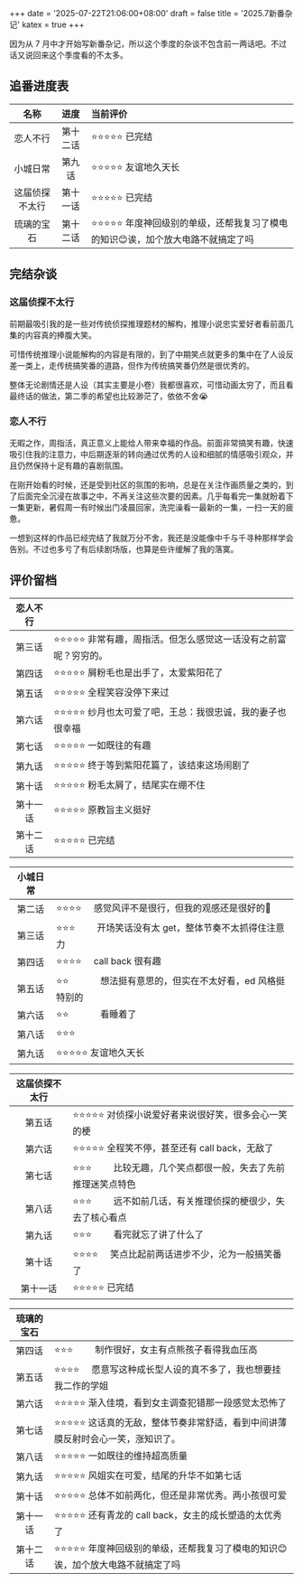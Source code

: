 +++
date = '2025-07-22T21:06:00+08:00'
draft = false
title = '2025.7新番杂记'
katex = true
+++

因为从 7 月中才开始写新番杂记，所以这个季度的杂谈不包含前一两话吧。不过话又说回来这个季度看的不太多。

## 追番进度表

| 名称 | 进度 | 当前评价 |
| :---: | :---: | :--- |
| 恋人不行 | 第十二话 | ⭐⭐⭐⭐⭐ 已完结 |
| 小城日常 | 第九话 | ⭐⭐⭐⭐⭐ 友谊地久天长 |
| 这届侦探不太行 | 第十一话 | ⭐⭐⭐⭐⭐ 已完结 |
| 琉璃的宝石 | 第十二话 | ⭐⭐⭐⭐⭐ 年度神回级别的单级，还帮我复习了模电的知识😊诶，加个放大电路不就搞定了吗 |

## 完结杂谈

### 这届侦探不太行

前期最吸引我的是一些对传统侦探推理题材的解构，推理小说忠实爱好者看前面几集的内容真的捧腹大笑。

可惜传统推理小说能解构的内容是有限的，到了中期笑点就更多的集中在了人设反差一类上，走传统搞笑番的道路，但作为传统搞笑番仍然是很优秀的。

整体无论剧情还是人设（其实主要是小卷）我都很喜欢，可惜动画太穷了，而且看最终话的做法，第二季的希望也比较渺茫了，依依不舍😭

### 恋人不行

无暇之作，周指活，真正意义上能给人带来幸福的作品。前面非常搞笑有趣，快速吸引住我的注意力，中后期逐渐的转向通过优秀的人设和细腻的情感吸引观众，并且仍然保持十足有趣的喜剧氛围。

在刚开始看的时候，还是受到社区的氛围的影响，总是在关注作画质量之类的，到了后面完全沉浸在故事之中，不再关注这些次要的因素。几乎每看完一集就盼着下一集更新，暑假周一有时候出门凌晨回家，洗完澡看一最新的一集，一扫一天的疲惫。

一想到这样的作品已经完结了我就万分不舍，我还是没能像中千与千寻种那样学会告别。不过也多亏了有后续剧场版，也算是些许缓解了我的落寞。

## 评价留档

| 恋人不行 |  |
| :---: | :--- |
| 第三话 | ⭐⭐⭐⭐⭐ 非常有趣，周指活。但怎么感觉这一话没有之前富呢？穷穷的。|
| 第四话 | ⭐⭐⭐⭐⭐ 屑粉毛也是出手了，太爱紫阳花了 |
| 第五话 | ⭐⭐⭐⭐⭐ 全程笑容没停下来过 |
| 第六话 | ⭐⭐⭐⭐⭐ 纱月也太可爱了吧，王总：我很忠诚，我的妻子也很幸福 |
| 第七话 | ⭐⭐⭐⭐⭐ 一如既往的有趣 |
| 第九话 | ⭐⭐⭐⭐⭐ 终于等到紫阳花篇了，该结束这场闹剧了 |
| 第十话 | ⭐⭐⭐⭐⭐ 粉毛太屑了，结尾实在绷不住 |
| 第十一话 | ⭐⭐⭐⭐⭐ 原教旨主义挺好 |
| 第十二话 | ⭐⭐⭐⭐⭐ 已完结 |

| 小城日常 |  |
| :---: | :--- |
| 第二话 | ⭐⭐⭐⭐$~~~~$   感觉风评不是很行，但我的观感还是很好的🥰 |
| 第三话 | ⭐⭐⭐$~~~~~~~~$   开场笑话没有太 get，整体节奏不太抓得住注意力 |
| 第四话 | ⭐⭐⭐⭐$~~~~$ call back 很有趣 |
| 第五话 | ⭐⭐$~~~~~~~~~~~~$ 想法挺有意思的，但实在不太好看，ed 风格挺特别的 |
| 第六话 | ⭐⭐$~~~~~~~~~~~~$ 看睡着了|
| 第八话 | ⭐⭐⭐$~~~~~~~~$ |
| 第九话 | ⭐⭐⭐⭐⭐ 友谊地久天长 |

| 这届侦探不太行 |  |
| :---: | :--- |
| 第五话 | ⭐⭐⭐⭐⭐ 对侦探小说爱好者来说很好笑，很多会心一笑的梗 |
| 第六话 | ⭐⭐⭐⭐⭐ 全程笑不停，甚至还有 call back，无敌了 |
| 第七话 | ⭐⭐⭐$~~~~~~~~$ 比较无趣，几个笑点都很一般，失去了先前推理迷笑点特色 |
| 第八话 | ⭐⭐⭐$~~~~~~~~$ 远不如前几话，有关推理侦探的梗很少，失去了核心看点 |
| 第九话 | ⭐⭐⭐$~~~~~~~~$ 看完就忘了讲了什么了 |
| 第十话 | ⭐⭐⭐⭐$~~~~$ 笑点比起前两话进步不少，沦为一般搞笑番了 |
| 第十一话 | ⭐⭐⭐⭐⭐ 已完结 |

| 琉璃的宝石 |  |
| :---: | :--- |
| 第四话 | ⭐⭐⭐$~~~~~~~~$ 制作很好，女主有点熊孩子看得我血压高 |
| 第五话 | ⭐⭐⭐⭐$~~~~$ 愿意写这种成长型人设的真不多了，我也想要挂我二作的学姐 |
| 第六话 | ⭐⭐⭐⭐⭐ 渐入佳境，看到女主调查犯错那一段感觉太恐怖了 |
| 第七话 | ⭐⭐⭐⭐⭐ 这话真的无敌，整体节奏非常舒适，看到中间讲薄膜反射时会心一笑，涨知识了。 |
| 第八话 | ⭐⭐⭐⭐⭐ 一如既往的维持超高质量 |
| 第九话 | ⭐⭐⭐⭐⭐ 风姐实在可爱，结尾的升华不如第七话 |
| 第十话 | ⭐⭐⭐⭐⭐ 总体不如前两化，但还是非常优秀。两小孩很可爱 |
| 第十一话 | ⭐⭐⭐⭐⭐ 还有青龙的 call back，女主的成长塑造的太优秀了 |
| 第十二话 | ⭐⭐⭐⭐⭐ 年度神回级别的单级，还帮我复习了模电的知识😊诶，加个放大电路不就搞定了吗 |